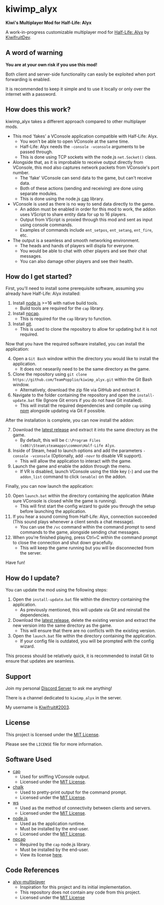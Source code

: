 # kiwimp_alyx
**Kiwi's Multiplayer Mod for Half-Life: Alyx**

A work-in-progress customizable multiplayer mod for [Half-Life: Alyx](https://store.steampowered.com/app/546560/HalfLife_Alyx/) by [KiwifruitDev](https://github.com/TeamPopplio).

## A word of warning
**You are at your own risk if you use this mod!**

Both client and server-side functionality can easily be exploited when port forwarding is enabled.

It is recommended to keep it simple and to use it locally or only over the internet with a password.

## How does this work?
kiwimp_alyx takes a different approach compared to other multiplayer mods.

- This mod 'fakes' a VConsole application compatible with Half-Life: Alyx.
    - You won't be able to open VConsole at the same time.
    - Half-Life: Alyx needs the ``-console -vconsole`` arguments to be passed through.
    - This is done using TCP sockets with the node.js ``net.Socket()`` class.
- Alongside that, as it is improbable to receive output directly from VConsole, this mod also captures network packets from VConsole's port number.
    - The 'fake' VConsole can send data to the game, but can't receive data.
    - Both of these actions (sending and receiving) are done using separate modules.
    - This is done using the node.js [cap](https://github.com/mscdex/cap) library.
- VConsole is used as there is no way to send data directly to the game.
    - An addon must be enabled in order for this mod to work, the addon uses VScript to share entity data for up to 16 players.
    - Output from VScript is proxied through this mod and sent as input using console commands.
    - Examples of commands include ``ent_setpos``, ``ent_setang``, ``ent_fire``, etc.
- The output is a seamless and smooth networking environment.
    - The heads and hands of players will displa for everyone.
    - You would be able to chat with other players and see their chat messages.
    - You can also damage other players and see their health.

## How do I get started?
First, you'll need to install some prerequisite software, assuming you already have Half-Life: Alyx installed:

1. Install [node.js](https://nodejs.org/) >=16 with native build tools.
    - Build tools are required for the ``cap`` library.
2. Install [npcap](https://npcap.org/).
    - This is required for the ``cap`` library to function.
3. Install [git](https://git-scm.com/).
    - This is used to clone the repository to allow for updating but it is not required.

Now that you have the required software installed, you can install the application:

4. Open a `Git Bash` window within the directory you would like to install the application.
    - It does not nesearily need to be the same directory as the game.
5. Clone the repository using ``git clone https://github.com/TeamPopplio/kiwimp_alyx.git`` within the Git Bash window.
    - Alternatively, download the zip file via GitHub and extract it.
6. Navigate to the folder containing the repository and open the ``install-update.bat`` file (Ignore Git errors if you do not have Git installed).
    - This will install the required dependencies and compile ``cap`` using [npm](https://www.npmjs.com/) alongside updating via Git if possible.

After the installation is complete, you can now install the addon:

7. Download the [latest release](https://github.com/TeamPopplio/kiwimp_alyx/releases) and extract it into the same directory as the game.
    - By default, this will be ``C:\Program Files (x86)\Steam\steamapps\common\Half-Life Alyx``.
8. Inside of Steam, head to launch options and add the parameters ``-console -vconsole`` (Optionally, add ``-novr`` to disable VR support).
    - This will allow the application to interact with the game.
9. Launch the game and enable the addon through the menu.
    - If VR is disabled, launch VConsole using the tilde key (``~``) and use the ``addon_list`` command to click ``(enable)`` on the addon.

Finally, you can now launch the application:

10. Open ``launch.bat`` within the directory containing the application (Make sure VConsole is closed while the game is running).
    - This will first start the config wizard to guide you through the setup before launching the application.
11. If you hear a sound coming from Half-Life: Alyx, connection succeeded (This sound plays whenever a client sends a chat message).
    - You can use the ``/vc`` command within the command prompt to send commands to the game, alongside sending chat messages.
12. When you're finished playing, press Ctrl+C within the command prompt to close the connection and shut down gracefully.
    - This will keep the game running but you will be disconnected from the server.

Have fun!

## How do I update?
You can update the mod using the following steps:

1. Open the ``install-update.bat`` file within the directory containing the application.
    - As previously mentioned, this will update via Git and reinstall the dependencies.
2. Download the [latest release](https://github.com/TeamPopplio/kiwimp_alyx/releases), delete the existing version and extract the new version into the same directory as the game.
    - This will ensure that there are no conflicts with the existing version.
3. Open the ``launch.bat`` file within the directory containing the application.
    - If your config file is outdated, you will be prompted with the config wizard.

This process should be relatively quick, it is recommended to install Git to ensure that updates are seamless.

## Support
Join my personal [Discord Server](https://discord.gg/3X3teNecWs) to ask me anything!

There is a channel dedicated to `kiwimp_alyx` in the server.

My username is [Kiwifruit#2003](https://discord.com/users/728082336536854559).

## License
This project is licensed under the [MIT License](https://opensource.org/licenses/MIT).

Please see the `LICENSE` file for more information.

## Software Used
- [cap](https://github.com/mscdex/cap)
    - Used for sniffing VConsole output.
    - Licensed under the [MIT License](https://github.com/mscdex/cap/blob/master/LICENSE).
- [chalk](https://github.com/chalk/chalk)
    - Used to pretty-print output for the command prompt.
    - Licensed under the [MIT License](https://github.com/chalk/chalk/blob/main/license).
- [ws](https://github.com/websockets/ws/)
    - Used as the method of connectivity between clients and servers.
    - Licensed under the [MIT License](https://github.com/websockets/ws/blob/master/LICENSE).
- [node.js](https://nodejs.org/)
    - Used as the application runtime.
    - Must be installed by the end-user.
    - Licensed under the [MIT License](https://github.com/nodejs/node/blob/master/LICENSE).
- [npcap](https://npcap.org/)
    - Required by the ``cap`` node.js library.
    - Must be installed by the end-user.
    - View its license [here](https://github.com/nmap/npcap/blob/master/LICENSE).

## Code References
- [alyx-multiplayer](https://github.com/ZacharyTalis/alyx-multiplayer)
    - Inspiration for this project and its initial implementation.
    - This repository does not contain any code from this project.
    - Licensed under the [MIT License](https://github.com/ZacharyTalis/alyx-multiplayer/blob/master/LICENSE)
